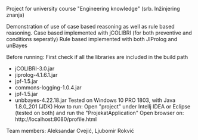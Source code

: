 Project for university course "Engineering knowledge" (srb. Inžinjering znanja)

Demonstration of use of case based reasoning as well as rule based reasoning.
Case based implemented with jCOLIBRI (for both preventive and conditions seperatly)
Rule based implemented with both JIProlog and unBayes

Before running:
  First check if all the libraries are included in the build path
   - jCOLIBRI-3.0.jar
   - jiprolog-4.1.6.1.jar
   - jpf-1.5.jar 
   - commons-logging-1.0.4.jar
   - jpf-1.5.jar
   - unbbayes-4.22.18.jar
  Tested on Windows 10 PRO 1803, with Java 1.8.0_201 (JDK)
How to run:
  Open "project" under Intellj IDEA or Eclipse (tested on both) and run the "ProjekatApplication"
Open browser on:
  http://localhost:8080/profile.html

Team members:
  Aleksandar Cvejić,
  Ljubomir Rokvić

